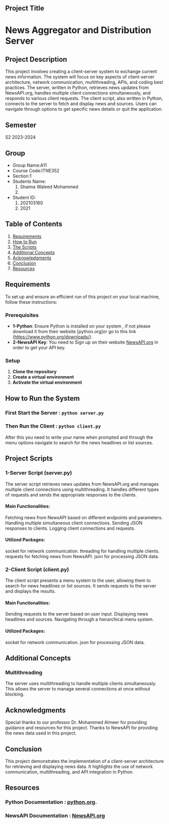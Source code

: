 ## Project Title
# News Aggregator and Distribution Server

## Project Description
This project involves creating a client-server system to exchange current news information. The system will focus on key aspects of client-server architecture, network communication, multithreading, APIs, and coding best practices. The server, written in Python, retrieves news updates from NewsAPI.org, handles multiple client connections simultaneously, and responds to various client requests. The client script, also written in Python, connects to the server to fetch and display news and sources. Users can navigate through options to get specific news details or quit the application.

## Semester
S2 2023-2024

## Group
- Group Name:A11
- Course Code:ITNE352
- Section:1
- Students Name: 
  1. Shaima Waleed Mohammed 
  2. 
- Student ID:
  1. 202103160
  2. 2021

## Table of Contents
1. [Requirements](#Requirements)
2. [How to Run](#How-to-Run)
3. [The Scripts](#The-Scripts)
4. [Additional Concepts](#Additional-Concepts)
5. [Acknowledgments](#Acknowledgments)
6. [Conclusion](#Conclusion)
7. [Resources](#Resources)

## Requirements
To set up and ensure an efficient run of this project on your local machine, follow these instructions:

### Prerequisites
- **1-Python**: Ensure Python is installed on your system , if not please download it from their website [python.org]or go to this link (https://www.python.org/downloads/).
- **2-NewsAPI Key**: You need to Sign up on their website [NewsAPI.org](https://newsapi.org/) in order to get your API key.

### Setup
1. **Clone the repository**
2. **Create a virtual environment**
3. **Activate the virtual environment**

## How to Run the System
### First Start the Server : `python server.py`
### Then Run the Client : `python client.py `
After this you need to write your name when prompted and through the menu options navigate to search for the news headlines or list sources.

## Project Scripts
### 1-Server Script (server.py)
The server script retrieves news updates from NewsAPI.org and manages multiple client connections using multithreading. It handles different types of requests and sends the appropriate responses to the clients.

#### Main Functionalities:
Fetching news from NewsAPI based on different endpoints and parameters.
Handling multiple simultaneous client connections.
Sending JSON responses to clients.
Logging client connections and requests.

#### Utilized Packages:
socket for network communication.
threading for handling multiple clients.
requests for fetching news from NewsAPI.
json for processing JSON data.

### 2-Client Script (client.py)
The client script presents a menu system to the user, allowing them to search for news headlines or list sources. It sends requests to the server and displays the results.

#### Main Functionalities:
Sending requests to the server based on user input.
Displaying news headlines and sources.
Navigating through a hierarchical menu system.

#### Utilized Packages:
socket for network communication.
json for processing JSON data.

## Additional Concepts
### Multithreading
The server uses multithreading to handle multiple clients simultaneously. This allows the server to manage several connections at once without blocking.

## Acknowledgments
Special thanks to our professor Dr. Mohammed Almeer for providing guidance and resources for this project.
Thanks to NewsAPI for providing the news data used in this project.

## Conclusion
This project demonstrates the implementation of a client-server architecture for retrieving and displaying news data. It highlights the use of network communication, multithreading, and API integration in Python.

## Resources
### Python Documentation : [python.org](https://www.python.org/downloads/).
### NewsAPI Documentation : [NewsAPI.org](https://newsapi.org/)

